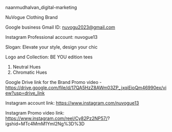 naanmudhalvan_digital-marketing

NuVogue Clothing Brand

Google business Gmail  ID: nuvogu2023@gmail.com

Instagram Professional account: nuvogue13

Slogan: Elevate your style, design your chic

Logo and Collection: BE YOU edition tees 

1. Neutral Hues
2. Chromatic Hues

Google Drive link for the Brand Promo video -https://drive.google.com/file/d/17QA5HzZ8AWm03ZP_jxqiEioQm46990ex/view?usp=drive_link

Instagram account link: https://www.instagram.com/nuvogue13

Instagram Promo video link: https://www.instagram.com/reel/Cy82Pz2NP57/? igshid=MTc4MmM1YmI2Ng%3D%3D


